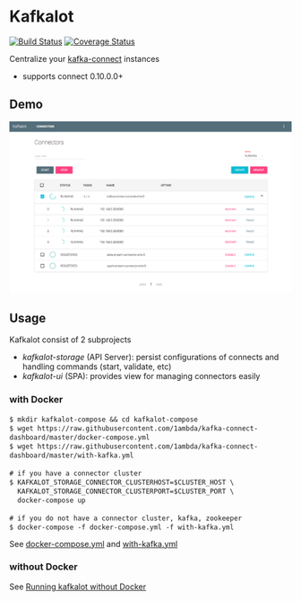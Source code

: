 # Kafkalot 

[![Build Status](https://travis-ci.org/1ambda/kafka-connect-dashboard.svg?branch=master)](https://travis-ci.org/1ambda/kafka-connect-dashboard) [![Coverage Status](https://coveralls.io/repos/github/1ambda/kafka-connect-dashboard/badge.svg?branch=master)](https://coveralls.io/github/1ambda/kafka-connect-dashboard?branch=master)

Centralize your [kafka-connect](http://kafka.apache.org/documentation.html#connect) instances 

- supports connect 0.10.0.0+

## Demo

![DEMO](https://raw.githubusercontent.com/1ambda/kafka-connect-dashboard/screenshot/screenshots/kafkalot-demo.png)

## Usage

Kafkalot consist of 2 subprojects

- *kafkalot-storage* (API Server): persist configurations of connects and handling commands (start, validate, etc)  
- *kafkalot-ui* (SPA): provides view for managing connectors easily 

### with Docker

```
$ mkdir kafkalot-compose && cd kafkalot-compose
$ wget https://raw.githubusercontent.com/1ambda/kafka-connect-dashboard/master/docker-compose.yml
$ wget https://raw.githubusercontent.com/1ambda/kafka-connect-dashboard/master/with-kafka.yml

# if you have a connector cluster
$ KAFKALOT_STORAGE_CONNECTOR_CLUSTERHOST=$CLUSTER_HOST \ 
  KAFKALOT_STORAGE_CONNECTOR_CLUSTERPORT=$CLUSTER_PORT \  
  docker-compose up
  
# if you do not have a connector cluster, kafka, zookeeper
$ docker-compose -f docker-compose.yml -f with-kafka.yml
```

See [docker-compose.yml](https://github.com/1ambda/kafka-connect-dashboard/blob/master/docker-compose.yml) and [with-kafka.yml](https://github.com/1ambda/kafka-connect-dashboard/blob/master/with-kafka.yml)
 
### without Docker 

See [Running kafkalot without Docker](https://github.com/1ambda/kafka-connect-dashboard/wiki/Running-without-Docker)
